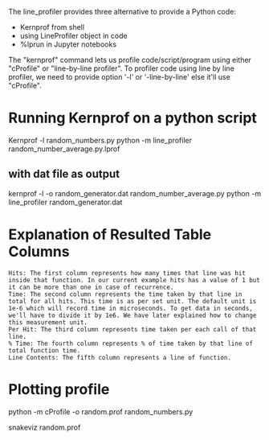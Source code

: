 The line\_profiler provides three alternative to provide a Python code:

- Kernprof from shell
- using LineProfiler object in code
- %lprun in Jupyter notebooks

The "kernprof" command lets us profile code/script/program using either "cProfile" or "line-by-line profiler". To profiler code using line by line profiler, we need to provide option '-l' or '-line-by-line' else it'll use "cProfile".

# Running Kernprof on a python script
Kernprof -l random_numbers.py
python -m line_profiler random_number_average.py.lprof

## with dat file as output

kernprof -l -o random_generator.dat random_number_average.py
python -m line_profiler random_generator.dat


# Explanation of Resulted Table Columns

    Hits: The first column represents how many times that line was hit inside that function. In our current example hits has a value of 1 but it can be more than one in case of recurrence.
    Time: The second column represents the time taken by that line in total for all hits. This time is as per set unit. The default unit is 1e-6 which will record time in microseconds. To get data in seconds, we'll have to divide it by 1e6. We have later explained how to change this measurement unit.
    Per Hit: The third column represents time taken per each call of that line.
    % Time: The fourth column represents % of time taken by that line of total function time.
    Line Contents: The fifth column represents a line of function.



# Plotting profile

python -m cProfile -o random.prof random_numbers.py

snakeviz random.prof

